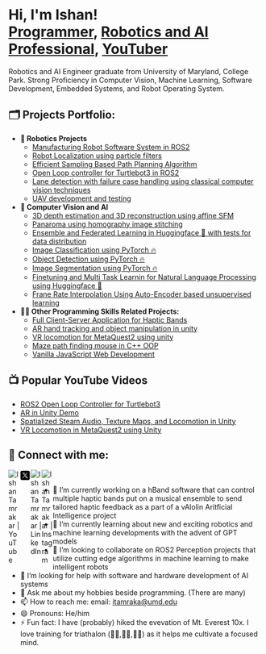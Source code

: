 <h1>Hi, I'm Ishan! <br/><a href="https://github.com/ishantja">Programmer</a>, <a href="https://www.linkedin.com/in/ishantamrakar/">Robotics and AI Professional</a>, <a href="https://www.youtube.com/@ishantamrakar">YouTuber</a></h1>
Robotics and AI Engineer graduate from University of Maryland, College Park. Strong Proficiency in Computer Vision, Machine Learning, Software Development, Embedded Systems, and Robot Operating System. 

<h2>🗂️ Projects Portfolio:</h2>

- <b>🦾 Robotics Projects</b>
  - [Manufacturing Robot Software System in ROS2](https://github.com/ishantja/Image-Human-Segmentation-Pytorch)
  - [Robot Localization using particle filters](https://github.com/ishantja/Image-Human-Segmentation-Pytorch)
  - [Efficient Sampling Based Path Planning Algorithm](https://github.com/ishantja/Image-Human-Segmentation-Pytorch)
  - [Open Loop controller for Turtlebot3 in ROS2](https://github.com/ishantja/Image-Human-Segmentation-Pytorch)
  - [Lane detection with failure case handling using classical computer vision techniques](https://github.com/ishantja/Image-Human-Segmentation-Pytorch)
  - [UAV development and testing](https://github.com/ishantja/Image-Human-Segmentation-Pytorch)
- <b>🤖 Computer Vision and AI</b>
  - [3D depth estimation and 3D reconstruction using affine SFM](https://github.com/ishantja/Image-Human-Segmentation-Pytorch)
  - [Panaroma using homography image stitching](https://github.com/ishantja/Image-Human-Segmentation-Pytorch)
  - [Ensemble and Federated Learning in Huggingface 🤗 with tests for data distribution](https://github.com/ishantja/Image-Human-Segmentation-Pytorch)
  - [Image Classification using PyTorch 🔥](https://github.com/ishantja/Image-Human-Segmentation-Pytorch)
  - [Object Detection using PyTorch 🔥](https://github.com/ishantja/Image-Human-Segmentation-Pytorch)
  - [Image Segmentation using PyTorch 🔥](https://github.com/ishantja/Image-Human-Segmentation-Pytorch)
  - [Finetuning and Multi Task Learnin for Natural Language Processing using Huggingface 🤗](https://github.com/ishantja/Image-Human-Segmentation-Pytorch)
  - [Frane Rate Interpolation Using Auto-Encoder based unsupervised learning](https://github.com/ishantja/Image-Human-Segmentation-Pytorch)
- <b>👨‍💻 Other Programming Skills Related Projects:</b>
  - [Full Client-Server Application for Haptic Bands](https://github.com/ishantja/Image-Human-Segmentation-Pytorch)
  - [AR hand tracking and object manipulation in unity](https://github.com/ishantja/Image-Human-Segmentation-Pytorch)
  - [VR locomotion for MetaQuest2 using unity](https://github.com/ishantja/Image-Human-Segmentation-Pytorch)
  - [Maze path finding mouse in C++ OOP](https://github.com/ishantja/Image-Human-Segmentation-Pytorch)
  - [Vanilla JavaScript Web Development](https://github.com/ishantja/Image-Human-Segmentation-Pytorch)

<h2>📺 Popular YouTube Videos</h2>

- [ROS2 Open Loop Controller for Turtlebot3](https://www.youtube.com/watch?v=vYdHw4JdlDA&t=213s)
- [AR in Unity Demo](https://www.youtube.com/watch?v=WJY_CME71ao&t=29s)
- [Spatialized Steam Audio, Texture Maps, and Locomotion in Unity](https://www.youtube.com/watch?v=o4A0575CVps)
- [VR Locomotion in MetaQuest2 using Unity](https://www.youtube.com/watch?v=FozjemnP6lk)

<h2> 🤳 Connect with me:</h2>

[<img align="left" alt="IshanTamrakar | YouTube" width="22px" src="https://github.com/gauravghongde/social-icons/blob/master/SVG/Color/Youtube.svg" />][youtube]
[<img align="left" alt="IshanTamrakar | Twitter" width="22px" src="https://github.com/ishantja/ishantja.github.io/blob/main/icons8-twitterx.svg" />][twitter]
[<img align="left" alt="IshanTamrakar | LinkedIn" width="22px" src="https://github.com/gauravghongde/social-icons/blob/master/SVG/Color/LinkedIN.svg" />][linkedin]
[<img align="left" alt="IshanTamrakar | Instagram" width="22px" src="https://github.com/gauravghongde/social-icons/blob/master/SVG/Color/Instagram.svg" />][instagram]

[twitter]: https://twitter.com/ishantjr
[youtube]: https://www.youtube.com/@ishantamrakar
[instagram]: https://www.instagram.com/ishantja
[linkedin]: https://linkedin.com/in/ishantamrakar

<br>

- 🔭 I’m currently working on a hBand software that can control multiple haptic bands put on a musical ensemble to send tailored haptic feedback as a part of a vAIolin Aritficial Intelligence project
- 🌱 I’m currently learning about new and exciting robotics and machine learning developments with the advent of GPT models
- 👯 I’m looking to collaborate on ROS2 Perception projects that utilize cutting edge algorithms in machine learning to make intelligent robots
- 🤔 I’m looking for help with software and hardware development of AI systems
- 💬 Ask me about my hobbies beside programming. (There are many)
- 📫 How to reach me: email: itamraka@umd.edu
- 😄 Pronouns: He/him
- ⚡ Fun fact: I have (probably) hiked the evevation of Mt. Everest 10x. I love training for triathalon (🏊‍♂️,🚴‍♂️,🏃‍♂️) as it helps me cultivate a focused mind. 

<!---
ishantja/ishantja is a ✨ special ✨ repository because its `README.md` (this file) appears on your GitHub profile.
You can click the Preview link to take a look at your changes.
--->
